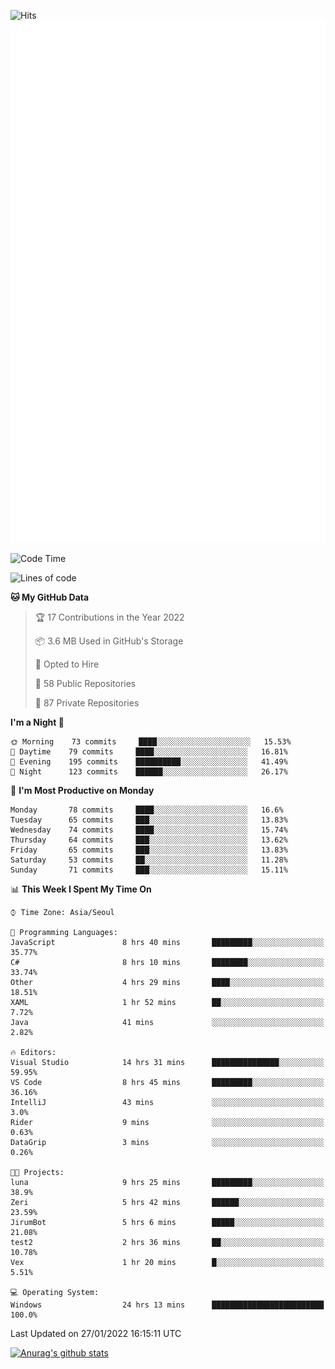 ![Hits](https://hits.seeyoufarm.com/api/count/incr/badge.svg?url=https%3A%2F%2Fgithub.com%2Fkokose1234&count_bg=%2379C83D&title_bg=%23555555&icon=apple.svg&icon_color=%23E7E7E7&title=hits&edge_flat=false)
<br/>
![Metrics](https://github.com/kokose1234/kokose1234/blob/main/github-metrics.svg)

<!--START_SECTION:waka-->
![Code Time](http://img.shields.io/badge/Code%20Time-402%20hrs%2047%20mins-blue)

![Lines of code](https://img.shields.io/badge/From%20Hello%20World%20I%27ve%20Written-8%20Million%20lines%20of%20code-blue)

**🐱 My GitHub Data** 

> 🏆 17 Contributions in the Year 2022
 > 
> 📦 3.6 MB Used in GitHub's Storage 
 > 
> 💼 Opted to Hire
 > 
> 📜 58 Public Repositories 
 > 
> 🔑 87 Private Repositories  
 > 
**I'm a Night 🦉** 

```text
🌞 Morning    73 commits     ████░░░░░░░░░░░░░░░░░░░░░   15.53% 
🌆 Daytime    79 commits     ████░░░░░░░░░░░░░░░░░░░░░   16.81% 
🌃 Evening    195 commits    ██████████░░░░░░░░░░░░░░░   41.49% 
🌙 Night      123 commits    ██████░░░░░░░░░░░░░░░░░░░   26.17%

```
📅 **I'm Most Productive on Monday** 

```text
Monday       78 commits     ████░░░░░░░░░░░░░░░░░░░░░   16.6% 
Tuesday      65 commits     ███░░░░░░░░░░░░░░░░░░░░░░   13.83% 
Wednesday    74 commits     ████░░░░░░░░░░░░░░░░░░░░░   15.74% 
Thursday     64 commits     ███░░░░░░░░░░░░░░░░░░░░░░   13.62% 
Friday       65 commits     ███░░░░░░░░░░░░░░░░░░░░░░   13.83% 
Saturday     53 commits     ██░░░░░░░░░░░░░░░░░░░░░░░   11.28% 
Sunday       71 commits     ███░░░░░░░░░░░░░░░░░░░░░░   15.11%

```


📊 **This Week I Spent My Time On** 

```text
⌚︎ Time Zone: Asia/Seoul

💬 Programming Languages: 
JavaScript               8 hrs 40 mins       █████████░░░░░░░░░░░░░░░░   35.77% 
C#                       8 hrs 10 mins       ████████░░░░░░░░░░░░░░░░░   33.74% 
Other                    4 hrs 29 mins       ████░░░░░░░░░░░░░░░░░░░░░   18.51% 
XAML                     1 hr 52 mins        ██░░░░░░░░░░░░░░░░░░░░░░░   7.72% 
Java                     41 mins             ░░░░░░░░░░░░░░░░░░░░░░░░░   2.82%

🔥 Editors: 
Visual Studio            14 hrs 31 mins      ███████████████░░░░░░░░░░   59.95% 
VS Code                  8 hrs 45 mins       █████████░░░░░░░░░░░░░░░░   36.16% 
IntelliJ                 43 mins             ░░░░░░░░░░░░░░░░░░░░░░░░░   3.0% 
Rider                    9 mins              ░░░░░░░░░░░░░░░░░░░░░░░░░   0.63% 
DataGrip                 3 mins              ░░░░░░░░░░░░░░░░░░░░░░░░░   0.26%

🐱‍💻 Projects: 
luna                     9 hrs 25 mins       █████████░░░░░░░░░░░░░░░░   38.9% 
Zeri                     5 hrs 42 mins       ██████░░░░░░░░░░░░░░░░░░░   23.59% 
JirumBot                 5 hrs 6 mins        █████░░░░░░░░░░░░░░░░░░░░   21.08% 
test2                    2 hrs 36 mins       ██░░░░░░░░░░░░░░░░░░░░░░░   10.78% 
Vex                      1 hr 20 mins        █░░░░░░░░░░░░░░░░░░░░░░░░   5.51%

💻 Operating System: 
Windows                  24 hrs 13 mins      █████████████████████████   100.0%

```


 Last Updated on 27/01/2022 16:15:11 UTC
<!--END_SECTION:waka-->

[![Anurag's github stats](https://github-readme-stats.vercel.app/api?username=kokose1234&theme=dracula)](https://github.com/anuraghazra/github-readme-stats)



	
